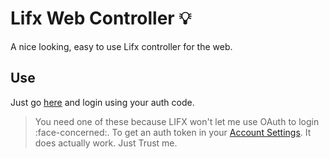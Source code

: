 # Lifx Web Controller :bulb:
A nice looking, easy to use Lifx controller for the web.

## Use
Just go [here](http://lifx.ryncmrfrd.me) and login using your auth code.
> You need one of these because LIFX won't let me use OAuth to login :face-concerned:. To get an auth token in your [Account Settings](https://cloud.lifx.com/settings).
It does actually work. Just Trust me.